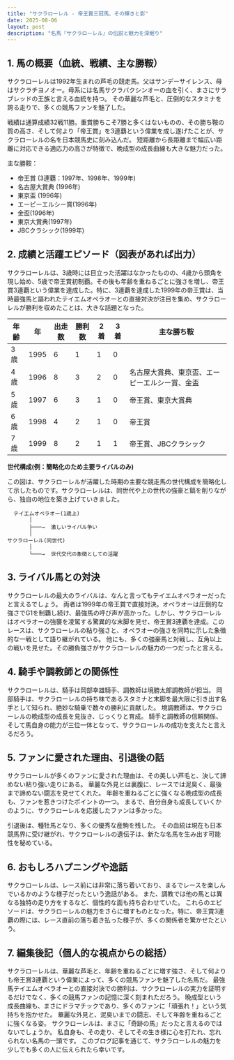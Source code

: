 ```yaml
---
title: "サクラローレル - 帝王賞三冠馬、その輝きと影"
date: 2025-08-06
layout: post
description: "名馬『サクラローレル』の伝説と魅力を深堀り"
---
```


## 1. 馬の概要（血統、戦績、主な勝鞍）

サクラローレルは1992年生まれの芦毛の競走馬。父はサンデーサイレンス、母はサクラチヨノオー。母系には名馬サクラバクシンオーの血を引く、まさにサラブレッドの王族と言える血統を持つ。  その華麗な芦毛と、圧倒的なスタミナを誇る走りで、多くの競馬ファンを魅了した。

戦績は通算成績32戦11勝。重賞勝ちこそ7勝と多くはないものの、その勝ち鞍の質の高さ、そして何より「帝王賞」を3連覇という偉業を成し遂げたことが、サクラローレルの名を日本競馬史に刻み込んだ。  短距離から長距離まで幅広い距離に対応できる適応力の高さが特徴で、晩成型の成長曲線も大きな魅力だった。

主な勝鞍：

* 帝王賞 (3連覇：1997年、1998年、1999年)
* 名古屋大賞典 (1996年)
* 東京盃 (1996年)
* エーピーエルシー賞(1996年)
* 金盃(1996年)
* 東京大賞典(1997年)
* JBCクラシック(1999年)


## 2. 成績と活躍エピソード（図表があれば出力）

サクラローレルは、3歳時には目立った活躍はなかったものの、4歳から頭角を現し始め、5歳で帝王賞初制覇。その後も年齢を重ねるごとに強さを増し、帝王賞3連覇という偉業を達成した。特に、3連覇を達成した1999年の帝王賞は、当時最強馬と謳われたテイエムオペラオーとの直接対決が注目を集め、サクラローレルが勝利を収めたことは、大きな話題となった。

| 年齢 | 年 | 出走数 | 勝利数 | 2着 | 3着 | 主な勝ち鞍 |
|---|---|---|---|---|---|---|
| 3歳 | 1995 | 6 | 1 | 1 | 0 |  |
| 4歳 | 1996 | 8 | 3 | 2 | 0 | 名古屋大賞典、東京盃、エーピーエルシー賞、金盃 |
| 5歳 | 1997 | 6 | 3 | 1 | 0 | 帝王賞、東京大賞典 |
| 6歳 | 1998 | 4 | 2 | 1 | 0 | 帝王賞 |
| 7歳 | 1999 | 8 | 2 | 1 | 1 | 帝王賞、JBCクラシック |


**世代構成(例：簡略化のため主要ライバルのみ)**

この図は、サクラローレルが活躍した時期の主要な競走馬の世代構成を簡略化して示したものです。サクラローレルは、同世代や上の世代の強豪と鎬を削りながら、独自の地位を築き上げていきました。


```
  テイエムオペラオー(1歳上)
       │
       ├───→  激しいライバル争い
       │
サクラローレル(同世代)
       │
       └───→  世代交代の象徴としての活躍
```


## 3. ライバル馬との対決

サクラローレルの最大のライバルは、なんと言ってもテイエムオペラオーだったと言えるでしょう。  両者は1999年の帝王賞で直接対決。オペラオーは圧倒的な強さでG1を制覇し続け、最強馬の呼び声が高かった。しかし、サクラローレルはオペラオーの強襲を凌駕する驚異的な末脚を見せ、帝王賞3連覇を達成。このレースは、サクラローレルの粘り強さと、オペラオーの強さを同時に示した象徴的な一戦として語り継がれている。  他にも、多くの強豪馬と対戦し、互角以上の戦いを見せた。その勝負強さがサクラローレルの魅力の一つだったと言える。


## 4. 騎手や調教師との関係性

サクラローレルは、騎手は岡部幸雄騎手、調教師は境勝太郎調教師が担当。  岡部騎手は、サクラローレルの持ち味であるスタミナと末脚を最大限に引き出す名手として知られ、絶妙な騎乗で数々の勝利に貢献した。  境調教師は、サクラローレルの晩成型の成長を見抜き、じっくりと育成。  騎手と調教師の信頼関係、そして馬自身の能力が三位一体となって、サクラローレルの成功を支えたと言えるだろう。


## 5. ファンに愛された理由、引退後の話

サクラローレルが多くのファンに愛された理由は、その美しい芦毛と、決して諦めない粘り強い走りにある。  華麗な外見とは裏腹に、レースでは泥臭く、最後まで諦めない闘志を見せてくれた。  年齢を重ねるごとに強くなる晩成型の成長も、ファンを惹きつけたポイントの一つ。  まるで、自分自身も成長していくかのように、サクラローレルを応援したファンは多かった。

引退後は、種牡馬となり、多くの優秀な産駒を残した。  その血統は現在も日本競馬界に受け継がれ、サクラローレルの遺伝子は、新たな名馬を生み出す可能性を秘めている。


## 6. おもしろハプニングや逸話

サクラローレルは、レース前には非常に落ち着いており、まるでレースを楽しんでいるかのような様子だったという逸話がある。  また、調教では他の馬とは異なる独特の走り方をするなど、個性的な面も持ち合わせていた。  これらのエピソードは、サクラローレルの魅力をさらに増すものとなった。特に、帝王賞3連覇の際には、レース直前の落ち着き払った様子が、多くの関係者を驚かせたという。


## 7. 編集後記（個人的な視点からの総括）

サクラローレルは、華麗な芦毛と、年齢を重ねるごとに増す強さ、そして何よりも帝王賞3連覇という偉業によって、多くの競馬ファンを魅了した名馬だ。  最強馬テイエムオペラオーとの直接対決での勝利は、サクラローレルの実力を証明するだけでなく、多くの競馬ファンの記憶に深く刻まれただろう。  晩成型という成長曲線も、まさにドラマチックであり、多くのファンに「頑張れ！」という気持ちを抱かせた。  華麗な外見と、泥臭いまでの闘志、そして年齢を重ねるごとに強くなる姿。  サクラローレルは、まさに「奇跡の馬」だったと言えるのではないでしょうか。  私自身も、その走り、そしてその生き様に心を打たれ、忘れられない名馬の一頭です。  このブログ記事を通じて、サクラローレルの魅力を少しでも多くの人に伝えられたら幸いです。
